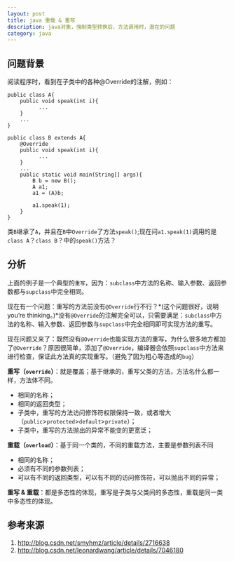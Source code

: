 ```yaml
---
layout: post
title: java 重载 & 重写
description: java对象，强制类型转换后，方法调用时，潜在的问题
category: java
---
```


## 问题背景

阅读程序时，看到在子类中的各种@Override的注解，例如：

	public class A{
		public void speak(int i){
			  ...
		}
		...
	}
	 
	public class B extends A{
		@Override
		public void speak(int i){
			  ...
		}
		...
		public static void main(String[] args){
			B b = new B();
			A a1;
			a1 = (A)b;
	 
			a1.speak(1);
		}
	}

类`B`继承了`A`，并且在`B`中`Override`了方法`speak()`;现在问`a1.speak(1)`调用的是`class A`？`class B`？中的`speak()`方法？

## 分析

上面的例子是一个典型的`重写`，因为：`subclass`中方法的名称、输入参数、返回参数都与`supclass`中完全相同。

现在有一个问题：重写的方法前没有`@Override`行不行？*(这个问题很好，说明you’re thinking。)*没有`@Override`的注解完全可以，只需要满足：`subclass`中方法的名称、输入参数、返回参数与`supclass`中完全相同即可实现方法的重写。

现在问题又来了：既然没有`@Override`也能实现方法的重写，为什么很多地方都加了`@Override`？原因很简单，添加了`@Override`，编译器会依照`supclass`中方法来进行检查，保证此方法真的实现重写。（避免了因为粗心等造成的`bug`）

__重写（`override`）__：就是覆盖；基于继承的，重写父类的方法，方法名什么都一样，方法体不同。

* 相同的名称；
* 相同的返回类型；
* 子类中，重写的方法访问修饰符权限保持一致，或者增大（`public`>`protected`>`default`>`private`）；
* 子类中，重写的方法抛出的异常不能变的更宽泛；

__重载（`overload`）__：基于同一个类的，不同的重载方法，主要是参数列表不同

* 相同的名称；
* 必须有不同的参数列表；
* 可以有不同的返回类型，可以有不同的访问修饰符，可以抛出不同的异常；

__重写 & 重载__：都是多态性的体现，重写是子类与父类间的多态性，重载是同一类中多态性的体现。

## 参考来源

1. <http://blog.csdn.net/smyhmz/article/details/2716638>
2. <http://blog.csdn.net/leonardwang/article/details/7046180>


[NingG]:    http://ningg.github.com  "NingG"
